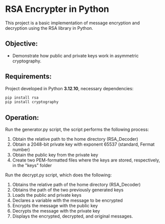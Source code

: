# RSA Encrypter in Python
This project is a basic implementation of message encryption and decryption using the RSA library in Python.
## Objective:
- Demonstrate how public and private keys work in asymmetric cryptography.

## Requirements:
Project developed in Python **3.12.10**, necessary dependencies:

```bash
pip install rsa
pip install cryptography
```

## Operation:
Run the generator.py script, the script performs the following process:

1. Obtain the relative path to the home directory (RSA_Decoder)
2. Obtain a 2048-bit private key with exponent 65537 (standard, Fermat number)
3. Obtain the public key from the private key
4. Create two PEM-formatted files where the keys are stored, respectively, in the "keys" folder

Run the decrypt.py script, which does the following:

1. Obtains the relative path of the home directory (RSA_Decoder)
2. Obtains the path of the two previously generated keys
3. Loads the public and private keys
4. Declares a variable with the message to be encrypted
5. Encrypts the message with the public key
6. Decrypts the message with the private key
7. Displays the encrypted, decrypted, and original messages.

